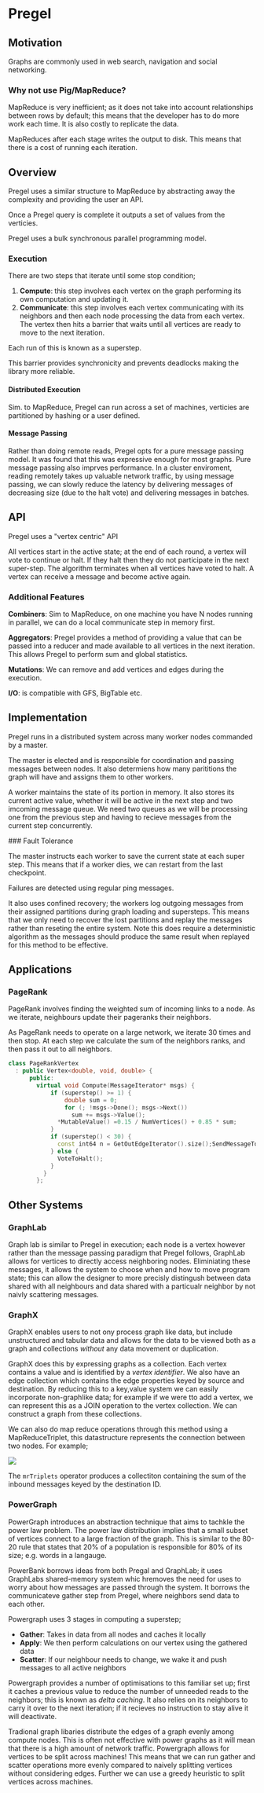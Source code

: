# Pregel

## Motivation

Graphs are commonly used in web search, navigation and social networking.

### Why not use Pig/MapReduce? 

MapReduce is very inefficient; as it does not take into account relationships between rows by default; this means that the developer has to do more work each time. It is also costly to replicate the data.

MapReduces after each stage writes the output to disk. This means that there is a cost of running each iteration. 

## Overview

Pregel uses a similar structure to MapReduce by abstracting away the complexity and providing the user an API. 

Once a Pregel query is complete it outputs a set of values from the verticies. 

Pregel uses a bulk synchronous parallel programming model. 

### Execution

There are two steps that iterate until some stop condition;

1. **Compute**: this step involves each vertex on the graph performing its own computation and updating it. 
2. **Communicate**: this step involves each vertex communicating with its neighbors and then each node processing the data from each vertex. The vertex then hits a barrier that waits until all vertices are ready to move to the next iteration. 

Each run of this is known as a superstep.

This barrier provides synchronicity and prevents deadlocks making the library more reliable. 

#### Distributed Execution

Sim. to MapReduce, Pregel can run across a set of machines, verticies are partitioned by hashing or a user defined.

#### Message Passing

Rather than doing remote reads, Pregel opts for a pure message passing model. It was found that this was expressive enough for most graphs. Pure message passing also imprves performance. In a cluster enviroment, reading remotely takes up valuable network traffic, by using message passing, we can slowly reduce the latency by delivering messages of decreasing size (due to the halt vote) and delivering messages in batches.

## API

Pregel uses a "vertex centric" API

All vertices start in the active state; at the end of each round, a vertex will vote to continue or halt. If they halt then they do not participate in the next super-step. The algorithm terminates when all vertices have voted to halt. A vertex can receive a message and become active again.  

### Additional Features

**Combiners**: Sim to MapReduce, on one machine you have N nodes running in parallel, we can do a local communicate step in memory first.

**Aggregators**: Pregel provides a method of providing a value that can be passed into a reducer and made available to all vertices in the next iteration. This allows Pregel to perform sum and global statistics. 

**Mutations**: We can remove and add vertices and edges during the execution.

**I/O**: is compatible with GFS, BigTable etc.


## Implementation 

Pregel runs in a distributed system across many worker nodes commanded by a master. 

The master is elected and is responsible for coordination and passing messages between nodes. It also determiens how many parititions the graph will have and assigns them to other workers. 

A worker maintains the state of its portion in memory. It also stores its current active value, whether it will be active in the next step and two imcoming message queue. We need two queues as we will be processing one from the previous step and having to recieve messages from the current step concurrently.

### Fault Tolerance

The master instructs each worker to save the current state at each super step. This means that if a worker dies, we can restart from the last checkpoint. 

Failures  are detected using regular ping messages. 

It also uses confined recovery; the workers log outgoing messages from their assigned partitions during graph loading and supersteps. This means that we only need to recover the lost partitions and replay the messages rather than reseting the entire system. Note this does require a deterministic algorithm as the messages should produce the same result when replayed for this method to be effective. 

## Applications 

### PageRank 

PageRank involves finding the weighted sum of incoming links to a node. As we iterate, neighbours update their pageranks their neighbors.

As PageRank needs to operate on a large network, we iterate 30 times and then stop. At each step we calculate the sum of the neighbors ranks, and then pass it out to all neighbors.

```cpp
class PageRankVertex 
  : public Vertex<double, void, double> {
      public:
        virtual void Compute(MessageIterator* msgs) {
            if (superstep() >= 1) {
                double sum = 0;
                for (; !msgs->Done(); msgs->Next())
                  sum += msgs->Value();
              *MutableValue() =0.15 / NumVertices() + 0.85 * sum;
            }
            if (superstep() < 30) {
              const int64 n = GetOutEdgeIterator().size();SendMessageToAllNeighbors(GetValue() / n);
            } else {
              VoteToHalt();
            }
          }
        };
```

## Other Systems

### GraphLab

Graph lab is similar to Pregel in execution; each node is a vertex however rather than the message passing paradigm that Pregel follows, GraphLab allows for vertices to directly access neighboring nodes. Eliminiating these messages, it allows the system to choose when and how to move program state; this can allow the designer to more precisly distingush between data shared with all neighbours and data shared with a particualr neighbor by not naivly scattering messages. 

### GraphX 

GraphX enables users to not ony process graph like data, but include unstructured and tabular data and allows for the data to be viewed both as a graph and collections _without_ any data movement or duplication. 

GraphX does this by expressing graphs as a collection. Each vertex contains a value and is identified by a _vertex identifier_. We also have an edge collection which contains the edge properties keyed by source and destination. By reducing this to a key,value system we can easily incorporate non-graphlike data; for example if we were tto add a vertex, we can represent this as a JOIN operation to the vertex collection. We can construct a graph from these collections.

We can also do map reduce operations  through this method using a MapReduceTriplet, this datastructure represents the connection between two nodes. For example;

![](assets/graphXMR.png)

The `mrTriplets` operator produces a collectiton containing the sum of the inbound messages keyed by the destination ID. 

### PowerGraph

PowerGraph introduces an abstraction technique that aims to tachkle the power law problem. The power law distribution implies that a small subset of vertices connect to a large fraction of the graph. This is similar to the 80-20 rule that states that 20% of a population is responsible for 80% of its size; e.g. words in a langauge. 

PowerBank borrows ideas from both Pregal and GraphLab; it uses GraphLabs shared-memory system whic hremoves the need for uses to worry about how messages are passed through the system. It borrows the communicateve gather step from Pregel, where neighbors send data to each other.

Powergraph uses 3 stages in computing a superstep; 
* **Gather**: Takes in data from all nodes and caches it locally
* **Apply**: We then perform calculations on our vertex using the gathered data
* **Scatter**: If our neighbour needs to change, we wake it and push messages to all active neighbors

Powergraph provides a number of optimisations to this familiar set up; first it caches a previous value to reduce the number of unneeded reads to the neighbors; this is known as _delta caching_. It also relies on its neighbors to carry it over to the next iteration; if it recieves no instruction to stay alive it will deactivate. 

Tradional graph libaries distribute the edges of a graph evenly among compute nodes. This is often not effective with power graphs as it will mean that there is a high amount of network traffic. Powergraph allows for vertices to be split across machines! This means that we can run gather and scatter operations more evenly compared to naively splitting vertices without considering edges. Further we can use a greedy heuristic to split vertices across machines. 

